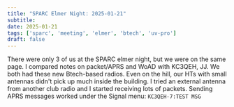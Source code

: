 ```yaml
---
title: "SPARC Elmer Night: 2025-01-21"
subtitle:
date: 2025-01-21
tags: ['sparc', 'meeting', 'elmer', 'btech', 'uv-pro']
draft: false
---
```


There were only 3 of us
at the SPARC elmer night,
but we were on the same page.
I compared notes on packet/APRS and WoAD with KC3QEH, JJ.
We both had these new Btech-based radios.
Even on the hill,
our HTs with small antennas didn't pick up much
inside the building.
I tried an external antenna
from another club radio
and I started receiving lots of packets.
Sending APRS messages worked under the Signal menu: `KC3QEH-7:TEST MSG`

<!--more-->
